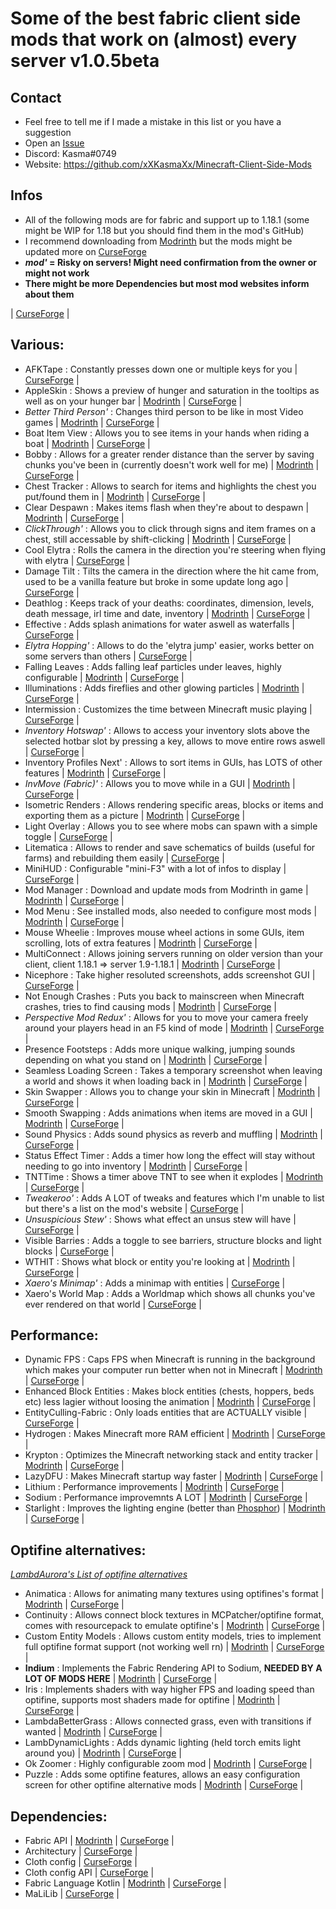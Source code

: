 # Some of the best fabric client side mods that work on (almost) every server v1.0.5beta
 
## Contact

* Feel free to tell me if I made a mistake in this list or you have a suggestion
* Open an [Issue](https://github.com/xXKasmaXx/Minecraft-Client-Side-Mods/issues)
* Discord: Kasma#0749
* Website: https://github.com/xXKasmaXx/Minecraft-Client-Side-Mods


## Infos

* All of the following mods are for fabric and support up to 1.18.1 (some might be WIP for 1.18 but you should find them in the mod's GitHub)
* I recommend downloading from [Modrinth](https://modrinth.com) but the mods might be updated more on [CurseForge](https://www.curseforge.com/minecraft/mc-mods)
* ***mod'* = Risky on servers! Might need confirmation from the owner or might not work**
* **There might be more Dependencies but most mod websites inform about them**

 | [CurseForge]() |
## Various:

* AFKTape : Constantly presses down one or multiple keys for you | [CurseForge](https://www.curseforge.com/minecraft/mc-mods/afktape) |
* AppleSkin : Shows a preview of hunger and saturation in the tooltips as well as on your hunger bar | [Modrinth](https://modrinth.com/mod/appleskin) | [CurseForge](https://www.curseforge.com/minecraft/mc-mods/appleskin) |
* *Better Third Person'* : Changes third person to be like in most Video games | [Modrinth](https://modrinth.com/mod/better-third-person) | [CurseForge](https://www.curseforge.com/minecraft/mc-mods/better-third-person) |
* Boat Item View : Allows you to see items in your hands when riding a boat | [Modrinth](https://modrinth.com/mod/boat-item-view) | [CurseForge]() |
* Bobby : Allows for a greater render distance than the server by saving chunks you've been in (currently doesn't work well for me) | [Modrinth](https://modrinth.com/mod/bobby) | [CurseForge]() |
* Chest Tracker : Allows to search for items and highlights the chest you put/found them in | [Modrinth](https://modrinth.com/mod/chest-tracker) | [CurseForge]() |
* Clear Despawn : Makes items flash when they're about to despawn | [Modrinth](https://modrinth.com/mod/cleardespawn) | [CurseForge]() |
* *ClickThrough'* : Allows you to click through signs and item frames on a chest, still accessable by shift-clicking | [Modrinth](https://modrinth.com/mod/clickthrough) | [CurseForge]() |
* Cool Elytra : Rolls the camera in the direction you're steering when flying with elytra | [CurseForge]() |
* Damage Tilt : Tilts the camera in the direction where the hit came from, used to be a vanilla feature but broke in some update long ago | [CurseForge]() |
* Deathlog : Keeps track of your deaths: coordinates, dimension, levels, death message, irl time and date, inventory | [Modrinth](https://modrinth.com/mod/deathlog) | [CurseForge]() |
* Effective : Adds splash animations for water aswell as waterfalls | [CurseForge]() |
* *Elytra Hopping'* : Allows to do the 'elytra jump' easier, works better on some servers than others | [CurseForge]() |
* Falling Leaves : Adds falling leaf particles under leaves, highly configurable | [Modrinth](https://modrinth.com/mod/fallingleaves) | [CurseForge]() |
* Illuminations : Adds fireflies and other glowing particles | [Modrinth](https://modrinth.com/mod/illuminations) | [CurseForge]() |
* Intermission : Customizes the time between Minecraft music playing | [CurseForge]() |
* *Inventory Hotswap'* : Allows to access your inventory slots above the selected hotbar slot by pressing a key, allows to move entire rows aswell | [CurseForge]() |
* Inventory Profiles Next' : Allows to sort items in GUIs, has LOTS of other features | [Modrinth](https://modrinth.com/mod/inventory-profiles-next) | [CurseForge]() |
* *InvMove (Fabric)'* : Allows you to move while in a GUI | [Modrinth](https://modrinth.com/mod/invmove-fabric) | [CurseForge]() |
* Isometric Renders : Allows rendering specific areas, blocks or items and exporting them as a picture | [Modrinth](https://modrinth.com/mod/isometric-renders) | [CurseForge]() |
* Light Overlay : Allows you to see where mobs can spawn with a simple toggle | [CurseForge]() |
* Litematica : Allows to render and save schematics of builds (useful for farms) and rebuilding them easily | [CurseForge]() |
* MiniHUD : Configurable "mini-F3" with a lot of infos to display | [CurseForge]() |
* Mod Manager : Download and update mods from Modrinth in game | [Modrinth](https://modrinth.com/mod/modmanager) | [CurseForge]() |
* Mod Menu : See installed mods, also needed to configure most mods | [Modrinth](https://modrinth.com/mod/modmenu) | [CurseForge]() |
* Mouse Wheelie : Improves mouse wheel actions in some GUIs, item scrolling, lots of extra features | [Modrinth](https://modrinth.com/mod/mouse-wheelie) | [CurseForge]() |
* MultiConnect : Allows joining servers running on older version than your client, client 1.18.1 => server 1.9-1.18.1 | [Modrinth](https://modrinth.com/mod/multiconnect) | [CurseForge]() |
* Nicephore : Take higher resoluted screenshots, adds screenshot GUI | [CurseForge]() |
* Not Enough Crashes : Puts you back to mainscreen when Minecraft crashes, tries to find causing mods | [Modrinth](https://modrinth.com/mod/notenoughcrashes) | [CurseForge]() |
* *Perspective Mod Redux'* : Allows for you to move your camera freely around your players head in an F5 kind of mode | [Modrinth](https://modrinth.com/mod/perspective-mod-redux) | [CurseForge]() |
* Presence Footsteps : Adds more unique walking, jumping sounds depending on what you stand on | [Modrinth](https://modrinth.com/mod/presence-footsteps) | [CurseForge]() |
* Seamless Loading Screen : Takes a temporary screenshot when leaving a world and shows it when loading back in | [Modrinth](https://modrinth.com/mod/seamless-loading-screen) | [CurseForge]() |
* Skin Swapper : Allows you to change your skin in Minecraft | [Modrinth](https://modrinth.com/mod/skinswapper) | [CurseForge]() |
* Smooth Swapping : Adds animations when items are moved in a GUI | [Modrinth](https://https://modrinth.com/mod/smooth-swapping) | [CurseForge]() |
* Sound Physics : Adds sound physics as reverb and muffling | [Modrinth](https://https://modrinth.com/mod/soundphysics) | [CurseForge]() |
* Status Effect Timer : Adds a timer how long the effect will stay without needing to go into inventory | [Modrinth](https://modrinth.com/mod/statuseffecttimer) | [CurseForge]() |
* TNTTime : Shows a timer above TNT to see when it explodes | [Modrinth](https://modrinth.com/mod/tnttime) | [CurseForge]() |
* *Tweakeroo'* : Adds A LOT of tweaks and features which I'm unable to list but there's a list on the mod's website | [CurseForge]() |
* *Unsuspicious Stew'* : Shows what effect an unsus stew will have | [CurseForge]() |
* Visible Barries : Adds a toggle to see barriers, structure blocks and light blocks | [CurseForge]() |
* WTHIT : Shows what block or entity you're looking at | [Modrinth](https://modrinth.com/mod/wthit) | [CurseForge]() |
* *Xaero's Minimap'* : Adds a minimap with entities | [CurseForge]() |
* Xaero's World Map : Adds a Worldmap which shows all chunks you've ever rendered on that world | [CurseForge]() |


## Performance:

* Dynamic FPS : Caps FPS when Minecraft is running in the background which makes your computer run better when not in Minecraft | [Modrinth](https://modrinth.com/mod/dynamic-fps) | [CurseForge]() |
* Enhanced Block Entities : Makes block entities (chests, hoppers, beds etc) less lagier without loosing the animation | [Modrinth](https://modrinth.com/mod/ebe) | [CurseForge]() |
* EntityCulling-Fabric : Only loads entities that are ACTUALLY visible | [CurseForge]() |
* Hydrogen : Makes Minecraft more RAM efficient | [Modrinth](https://https://modrinth.com/mod/hydrogen) | [CurseForge]() |
* Krypton : Optimizes the Minecraft networking stack and entity tracker | [Modrinth](https://modrinth.com/mod/krypton) | [CurseForge]() |
* LazyDFU : Makes Minecraft startup way faster | [Modrinth](https://modrinth.com/mod/lazydfu) | [CurseForge]() |
* Lithium : Performance improvements | [Modrinth](https://modrinth.com/mod/lithiumm) | [CurseForge]() |
* Sodium : Performance improvemnts A LOT | [Modrinth](https://modrinth.com/mod/sodium) | [CurseForge]() |
* Starlight : Improves the lighting engine (better than [Phosphor](https://modrinth.com/mod/phosphor)) | [Modrinth](https://modrinth.com/mod/starlight) | [CurseForge]() |


## Optifine alternatives:

*[LambdAurora's List of optifine alternatives](https://lambdaurora.dev/optifine_alternatives/)*

* Animatica : Allows for animating many textures using optifines's format | [Modrinth](https://modrinth.com/mod/animatica) | [CurseForge]() |
* Continuity : Allows connect block textures in MCPatcher/optifine format, comes with resourcepack to emulate optifine's | [Modrinth](https://modrinth.com/mod/continuity) | [CurseForge]() |
* Custom Entity Models : Allows custom entity models, tries to implement full optifine format support (not working well rn) | [Modrinth](https://modrinth.com/mod/cem) | [CurseForge]() |
* **Indium** : Implements the Fabric Rendering API to Sodium, **NEEDED BY A LOT OF MODS HERE** | [Modrinth](https://modrinth.com/mod/indium) | [CurseForge]() |
* Iris : Implements shaders with way higher FPS and loading speed than optifine, supports most shaders made for optifine | [Modrinth](https://modrinth.com/mod/iris) | [CurseForge]() |
* LambdaBetterGrass : Allows connected grass, even with transitions if wanted | [Modrinth](https://modrinth.com/mod/lambdabettergrass) | [CurseForge]() |
* LambDynamicLights : Adds dynamic lighting (held torch emits light around you) | [Modrinth](https://modrinth.com/mod/lambdynamiclights) | [CurseForge]() |
* Ok Zoomer : Highly configurable zoom mod | [Modrinth](https://modrinth.com/mod/ok-zoomer) | [CurseForge]() |
* Puzzle : Adds some optifine features, allows an easy configuration screen for other optifine alternative mods | [Modrinth](https://modrinth.com/mod/puzzle) | [CurseForge]() |


## Dependencies:

* Fabric API | [Modrinth](https://modrinth.com/mod/fabric-api) | [CurseForge]() |
* Architectury | [CurseForge]() |
* Cloth config | [CurseForge]() |
* Cloth config API | [CurseForge]() |
* Fabric Language Kotlin | [Modrinth](https://modrinth.com/mod/fabric-language-kotlin) | [CurseForge]() |
* MaLiLib | [CurseForge]() |
	
	
